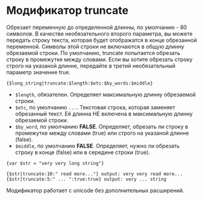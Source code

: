 Модификатор truncate
=================

Обрезает переменную до определенной длинны, по умолчанию - 80 символов.
В качестве необязательного второго параметра, вы можете передать строку текста, которая будет отображатся в конце обрезанной переменной. Символы этой строки не включаются в общую длинну обрезаемой строки. По умолчанию, truncate попытается обрезать строку в промежутке между словами. Если вы хотите обрезать строку строго на указаной длинне, передайте в третий необязательный параметр значение true.

```smarty
{$long_string|truncate:$length:$etc:$by_words:$middle}
```

* `$length`, обязателен. Определяет максимальную длинну обрезаемой строки.
* `$etc`, по умолчанию `...`. Текстовая строка, которая заменяет обрезанный текст. Её длинна НЕ включена в максимальную длинну обрезаемой строки.
* `$by_word`, по умолчанию **FALSE**. Определяет, обрезать ли строку в промежутке между словами (true) или строго на указаной длинне (false).
* `$middle`, по умолчанию **FALSE**. Определяет, нужно ли обрезать строку в конце (false) или в середине строки (true).

```smarty
{var $str = "very very long string"}

{$str|truncate:10:" read more..."} output: very very read more...
{$str|truncate:5:" ... ":true:true} output: very ... string
```

Модификатор работает с unicode без дополнительных расширений.